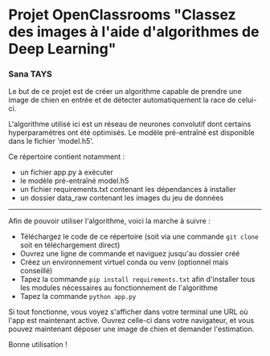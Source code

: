 # Projet OpenClassrooms "Classez des images à l'aide d'algorithmes de Deep Learning"
### Sana TAYS

Le but de ce projet est de créer un algorithme capable de prendre une image de chien en entrée et de détecter automatiquement la race de celui-ci.

L'algorithme utilisé ici est un réseau de neurones convolutif dont certains hyperparamètres ont été optimisés. Le modèle pré-entraîné est disponible dans le fichier 'model.h5'.

Ce répertoire contient notamment :

- un fichier app.py à exécuter
- le modèle pré-entraîné model.h5
- un fichier requirements.txt contenant les dépendances à installer
- un dossier data_raw contenant les images du jeu de données

___

Afin de pouvoir utiliser l'algorithme, voici la marche à suivre :

- Téléchargez le code de ce répertoire (soit via une commande `git clone` soit en téléchargement direct)
- Ouvrez une ligne de commande et naviguez jusqu'au dossier créé
- Créez un environnement virtuel conda ou venv (optionnel mais conseillé)
- Tapez la commande `pip install requirements.txt` afin d'installer tous les modules nécessaires au fonctionnement de l'algorithme
- Tapez la commande `python app.py`

Si tout fonctionne, vous voyez s'afficher dans votre terminal une URL où l'app est maintenant active. Ouvrez celle-ci dans votre navigateur, et vous pouvez maintenant déposer une image de chien et demander l'estimation.

Bonne utilisation !